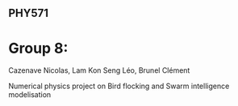 ## PHY571

# Group 8:
Cazenave Nicolas, Lam Kon Seng Léo, Brunel Clément

Numerical physics project on Bird flocking and Swarm intelligence modelisation
